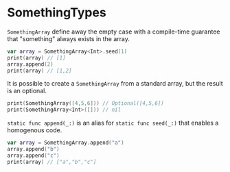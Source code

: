 # SomethingTypes

`SomethingArray` define away the empty case with a compile-time guarantee that "something" always exists in the array.

```swift
var array = SomethingArray<Int>.seed(1)
print(array) // [1]
array.append(2)
print(array) // [1,2]
```

It is possible to create a `SomethingArray` from a standard array, but the result is an optional.

```swift
print(SomethingArray([4,5,6])) // Optional([4,5,6])
print(SomethingArray<Int>([])) // nil
```

`static func append(_:)` is an alias for `static func seed(_:)` that enables a homogenous code.

```swift
var array = SomethingArray.append("a")
array.append("b")
array.append("c")
print(array) // ["a","b","c"]
```
